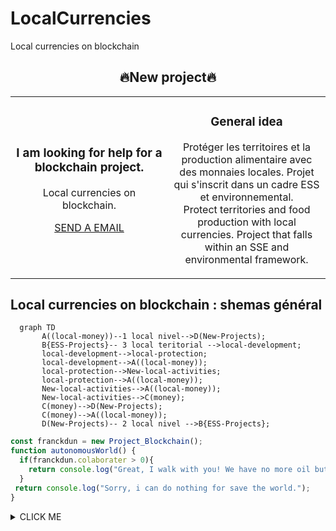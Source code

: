 # LocalCurrencies
Local currencies on blockchain

<!-- Projects --> 
<h2 align="center">🔥New project🔥</h2>
<div align="center">	
  <table>
        <tr>
            <td width="50%">
                <h3 align="center">I am looking for help for a blockchain project.</h3>
                    <p align="center">
                        Local currencies on blockchain. 
                    </p>
		    <p align="center">
			    <a href="mailto:scorven7@gmail.com"> SEND A EMAIL </a>
		    </p>
		</td>
            <td width="50%">
                <h3 align="center">General idea</h3>
             <p align="center">
             	Protéger les territoires et la production alimentaire avec des monnaies locales.
             	Projet qui s'inscrit dans un cadre ESS et environnemental.
             	<br>
             	Protect territories and food production with local currencies.
              	Project that falls within an SSE and environmental framework.
             </p>
            </td>
        </tr>
  </table>
</div>

<!-- 👯 Je cherche à collaborer **pour sauver le monde.** -->
 ## Local currencies on blockchain : shemas général
<!-- shemas --> 

```mermaid
  graph TD
       A((local-money))--1 local nivel-->D(New-Projects);
       B{ESS-Projects}-- 3 local teritorial -->local-development;
       local-development-->local-protection;
       local-development-->A((local-money));
       local-protection-->New-local-activities;
       local-protection-->A((local-money));
       New-local-activities-->A((local-money));
       New-local-activities-->C(money);
       C(money)-->D(New-Projects);
       C(money)-->A((local-money));
       D(New-Projects)-- 2 local nivel -->B{ESS-Projects};

```

```javascript
const franckdun = new Project_Blockchain();
function autonomousWorld() {
  if(franckdun.colaborater > 0){
    return console.log("Great, I walk with you! We have no more oil but we still have ideas!");
  }
 return console.log("Sorry, i can do nothing for save the world.");
}
```

<details><summary>CLICK ME</summary>
<p>

#### We have to find a place to start!

```topojson
 {
   "type": "Topologie",
   "transformer": {
     "échelle": [0.0005000500050005, 0.00010001000100010001],
     "traduire": [100, 0]
   },
   "objets": {
     "Exemple": {
       "type": "GeometryCollection",
       "géométries": [
         {
           "type": "Point",
           "propriétés": {"prop0": "valeur0"},
           "coordonnées": [4000, 5000]
         },
         {
           "type": "ChaîneLigne",
           "propriétés": {"prop0": "valeur0", "prop1": 0},
           "arcs": [0]
         },
         {
           "type": "Polygone",
           "propriétés": {"prop0": "valeur0",
             "prop1": {"ceci": "cela"}
           },
           "arc": [[1]]
         }
       ]
     }
   },
   "arcs": [[[4000, 0], [1999, 9999], [2000, -9999], [2000, 9999]],[[0, 0], [0, 9999], [2000, 0] , [0, -9999], [-2000, 0]]]
 }
 ```

</p>
</details>




 
